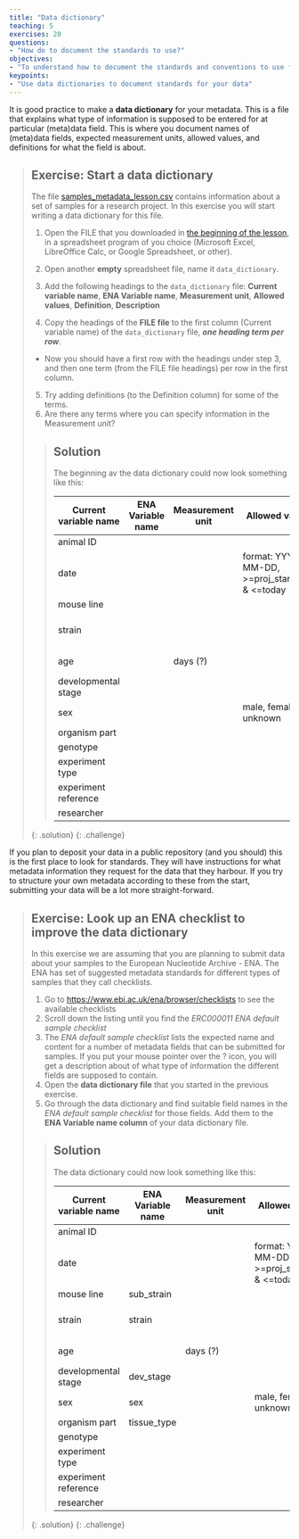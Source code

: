 ```yaml
---
title: "Data dictionary"
teaching: 5
exercises: 20
questions:
- "How do to document the standards to use?"
objectives:
- "To understand how to document the standards and conventions to use for my data"
keypoints:
- "Use data dictionaries to document standards for your data"
---
```


It is good practice to make a **data dictionary** for your metadata. This is a file that explains what type of information is supposed to be entered for at particular (meta)data field. This is where you document names of (meta)data fields, expected measurement units, allowed values, and definitions for what the field is about.

> ## Exercise: Start a data dictionary
>
> The file [samples_metadata_lesson.csv](../files/samples_metadata_lesson.csv) contains information about a set of samples for a research project. In this exercise you will start writing a data dictionary for this file.
> 1. Open the FILE that you downloaded in [the beginning of the lesson](01-what-is-the-problem), in a spreadsheet program of you choice (Microsoft Excel, LibreOffice Calc, or Google Spreadsheet, or other).
> 2. Open another **empty** spreadsheet file, name it `data_dictionary`.
> 3. Add the following headings to the `data_dictionary` file:
> **Current variable name**, **ENA Variable name**,	**Measurement unit**,	**Allowed values**,	**Definition**,	**Description**
>
> 4. Copy the headings of the **FILE file** to the first column (Current variable name) of the `data_dictionary` file, _**one heading term per row**_.
>   * Now you should have a first row with the headings under step 3, and then one term (from the FILE file headings) per row in the first column.
> 5. Try adding definitions (to the Definition column) for some of the terms.
> 6. Are there any terms where you can specify information in the Measurement unit?
>
> > ## Solution
> >
> > The beginning av the data dictionary could now look something like this:
> >
> > | Current variable name | ENA Variable name | Measurement unit | Allowed values | Definition | Description |
> > |-|-|-|-|-|-|
> > | animal ID |  |  |  |  |  |
> > | date |  |  | format: YYYY-MM-DD, >=proj_start_date & <=today | Date of experiment ??? |  |
> > | mouse line |  |  |  |  |  |
> > | strain |  |  |  | The mouse strain of the animal |  |
> > | age |  | days (?) |  | Age of animal |  |
> > | developmental stage |  |  |  |  |  |
> > | sex |  |  | male, female, unknown | Sex of the animal |  |
> > | organism part |  |  |  |  |  |
> > | genotype |  |  |  |  |  |
> > | experiment type |  |  |  |  |  |
> > | experiment reference |  |  |  |  |  |
> > | researcher |  |  |  |  |  |
> >
> {: .solution}
{: .challenge}

If you plan to deposit your data in a public repository (and you should) this is the first place to look for standards. They will have instructions for what metadata information they request for the data that they harbour. If you try to structure your own metadata according to these from the start, submitting your data will be a lot more straight-forward.

> ## Exercise: Look up an ENA checklist to improve the data dictionary
>
> In this exercise we are assuming that you are planning to submit data about your samples to the European Nucleotide Archive - ENA. The ENA has set of suggested metadata standards for different types of samples that they call checklists.
> 1. Go to https://www.ebi.ac.uk/ena/browser/checklists to see the available checklists
> 2. Scroll down the listing until you find the *ERC000011 ENA default sample checklist*
> 3. The _ENA default sample checklist_ lists the expected name and content for a number of metadata fields that can be submitted for samples. If you put your mouse pointer over the ? icon, you will get a description about of what type of information the different fields are supposed to contain.
> 4. Open the **data dictionary file** that you started in the previous exercise.
> 5. Go through the data dictionary and find suitable field names in the _ENA default sample checklist_ for those fields. Add them to the **ENA Variable name column** of your data dictionary file.
>
> > ## Solution
> >
> > The data dictionary could now look something like this:
> >
> > | Current variable name | ENA Variable name | Measurement unit | Allowed values | Definition | Description |
> > |-|-|-|-|-|-|
> > | animal ID |  |  |  |  |  |
> > | date |  |  | format: YYYY-MM-DD, >=proj_start_date & <=today | Date of experiment ??? |  |
> > | mouse line | sub_strain |  |  |  |  |
> > | strain | strain |  |  | The mouse strain of the animal |  |
> > | age |  | days (?) |  | Age of animal |  |
> > | developmental stage | dev_stage |  |  |  |  |
> > | sex | sex |  | male, female, unknown | Sex of the animal |  |
> > | organism part | tissue_type |  |  |  |  |
> > | genotype |  |  |  |  |  |
> > | experiment type |  |  |  |  |  |
> > | experiment reference |  |  |  |  |  |
> > | researcher |  |  |  |  |  |
> >
> {: .solution}
{: .challenge}
